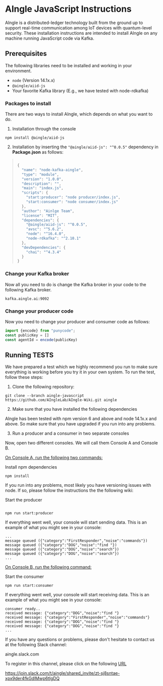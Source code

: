 # AIngle JavaScript Instructions

AIngle is a distributed-ledger technology built from the ground up to support real-time communication among IoT devices with quantum-level security. These installation instructions are intended to install AIngle on any machine running JavaScript code via Kafka.

## Prerequisites
The following libraries need to be installed and working in your environment.
* `node` (Version 14.1x.x)
* `@aingle/aiid-js`
* Your favorite Kafka library (E.g., we have tested with node-rdkafka)​
### Packages to install

There are two ways to install AIngle, which depends on what you want to do.  

1) Installation through the console

```shell
npm install @aingle/aiid-js
```

2) Installation by inserting the `"@aingle/aiid-js": "^0.0.5"` dependency in **Package.json** as follows:

> ```js
> 
> {
>   "name": "node-kafka-aingle",
>   "type": "module",
>   "version": "1.0.0",
>   "description": "",
>   "main": "index.js",
>   "scripts": {
>     "start:producer": "node producer/index.js",
>     "start:consumer": "node consumer/index.js"
>   },
>   "author": "Ainlge Team",
>   "license": "MIT",
>   "dependencies": {
>     "@aingle/aiid-js": "^0.0.5",
>     "avsc": "^5.6.2",
>     "node": "^16.4.0",
>     "node-rdkafka": "^2.10.1"
>   },
>   "devDependencies": {
>     "chai": "^4.3.4"
>   }
> }
> ```

### Change your Kafka broker

Now all you need to do is change the Kafka broker in your code to the following Kafka broker.

```shell
kafka.aingle.ai:9092
```

### Change your producer code

Now you need to change your producer and consumer code as follows:

```javascript
import {encode} from "punycode";
const publicKey = []
const agentId = encode(publicKey)
```

## Running TESTS

We have prepared a test which we highly recommend you run to make sure everything is working before you try it in your own system.  To run the test, follow these steps:

1) Clone the following repository:

```shell
git clone --branch aingle-javascript https://github.com/AIngleLab/AIngle-Wiki.git aingle
```

2) Make sure that you have installed the following dependencies

AIngle has been tested with npm version 6 and above and node 14.1x.x and above.  So make sure that you have upgraded if you run into any problems.

3) Run a producer and a consumer in two separate consoles

Now, open two different consoles.  We will call them Console A and Console B.

<u>On Console A, run the following two commands:</u>

Install npm dependencies

```shell
npm install
```

If you run into any problems, most likely you have versioning issues with node.  If so, please follow the instructions the the following wiki:

[Installing Node.js Tutorial: Using nvm]: https://nodesource.com/blog/installing-node-js-tutorial-using-nvm-on-mac-os-x-and-ubuntu/

Start the producer

```shell

npm run start:producer
```

If everything went well, your console will start sending data.  This is an example of what you might see in your console:

```shell
...
message queued ({"category":"FirstResponder","noise":"commands"})
message queued ({"category":"DOG","noise":"find "})
message queued ({"category":"DOG","noise":"search"})
message queued ({"category":"DOG","noise":"search"})
...
```

<u>On Console B, run the following command:</u>

Start the consumer

```shell
npm run start:consumer
```

If everything went well, your console will start receiving data.  This is an example of what you might see in your console:

```shell
consumer ready.. 
received message: {"category":"DOG","noise":"find "}
received message: {"category":"FirstResponder","noise":"commands"}
received message: {"category":"DOG","noise":"find "}
received message: {"category":"DOG","noise":"find "}
...
```

If you have any questions or problems, please don't hesitate to contact us at the following Slack channel:

aingle.slack.com

To register in this channel, please click on the following [URL](https://join.slack.com/t/aingle/shared_invite/zt-sj8sntae-xpx9der4fkGdlMwp6tIgDQ)

https://join.slack.com/t/aingle/shared_invite/zt-sj8sntae-xpx9der4fkGdlMwp6tIgDQ

